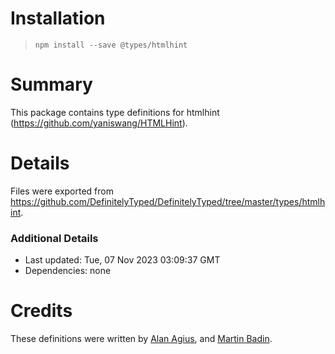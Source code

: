 # Installation
> `npm install --save @types/htmlhint`

# Summary
This package contains type definitions for htmlhint (https://github.com/yaniswang/HTMLHint).

# Details
Files were exported from https://github.com/DefinitelyTyped/DefinitelyTyped/tree/master/types/htmlhint.

### Additional Details
 * Last updated: Tue, 07 Nov 2023 03:09:37 GMT
 * Dependencies: none

# Credits
These definitions were written by [Alan Agius](https://github.com/alan-agius4), and [Martin Badin](https://github.com/martin-badin).

